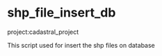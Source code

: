 # shp_file_insert_db

project:cadastral_project

This script used for insert the shp files on database
